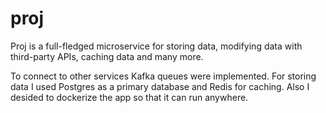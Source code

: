 # proj
Proj is a full-fledged microservice for storing data, modifying data with third-party APIs, caching data and many more.

To connect to other services Kafka queues were implemented. For storing data I used Postgres as a primary database and Redis for caching. Also I desided to dockerize the app so that it can run anywhere.
